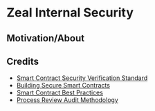 # Zeal Internal Security

## Motivation/About

## Credits
- [Smart Contract Security Verification Standard](https://github.com/securing/SCSVS)
- [Building Secure Smart Contracts](https://github.com/crytic/building-secure-contracts)
- [Smart Contract Best Practices](https://consensys.github.io/smart-contract-best-practices/)
- [Process Review Audit Methodology](https://docs.defisafety.com/review-process-documentation/process-quality-audit-process)



